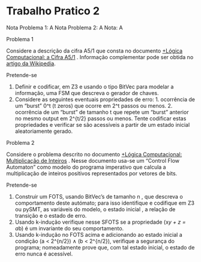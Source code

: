 # Trabalho Pratico 2

Nota Problema 1: A
Nota Problema 2: A
Nota: A

Problema 1

Considere a descrição da cifra A5/1 que consta no documento [+Lógica Computacional: a
Cifra A5/1](https://paper.dropbox.com/doc/NwkyAeoKf0srn6MyQjWKP) . Informação complementar pode ser obtida no [artigo da Wikipedia](https://en.wikipedia.org/wiki/A5/1). 

Pretende-se
  1. Definir e codificar, em Z3 e usando o tipo BitVec para modelar a informação, uma
  FSM que descreva o gerador de chaves.
  3. Considere as seguintes eventuais propriedades de erro:
    1. ocorrência de um “burst” 0^t (t zeros) que ocorre em 2^t passos ou menos.
    2. ocorrência de um “burst” de tamanho t que repete um “burst” anterior
    no mesmo output em 2^{t/2}  passos ou menos.
  Tente codificar estas propriedades e verificar se são acessíveis a partir de um
  estado inicial aleatoriamente gerado.
    
Problema 2

Considere o problema descrito no documento [+Lógica Computacional: Multiplicação de 
Inteiros](https://paper.dropbox.com/doc/Logica-Computacional-Multiplicacao-de-Inteiros-n1G7pMihg2yJrMswfpBxr) . Nesse documento usa-se um “Control Flow Automaton” como  modelo 
do programa imperativo que calcula a multiplicação de  inteiros positivos representados por 
vetores de bits.

Pretende-se
  1. Construir um FOTS, usando BitVec’s de tamanho n , que descreva o
  comportamento deste autómato; para isso identifique e codifique em Z3  ou pySMT,
  as variáveis do modelo, o estado inicial , a relação de transição e o estado de erro.
  3. Usando k-indução verifique nesse SFOTS se a propriedade (x*y + z = a*b) é
  um invariante do seu comportamento.
  5. Usando k-indução no FOTS acima e adicionando ao estado inicial  a condição
  (a < 2^{n/2}) ∧ (b < 2^{n/2}), verifique a segurança do programa; nomeadamente
  prove que, com tal estado inicial, o estado de erro nunca é acessível.
